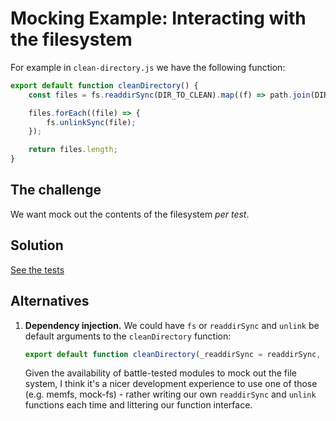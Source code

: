 # Mocking Example: Interacting with the filesystem

For example in `clean-directory.js` we have the following function:

```js
export default function cleanDirectory() {
    const files = fs.readdirSync(DIR_TO_CLEAN).map((f) => path.join(DIR_TO_CLEAN, f));

    files.forEach((file) => {
        fs.unlinkSync(file);
    });

    return files.length;
}
```

## The challenge

We want mock out the contents of the filesystem _per test_.

## Solution

[See the tests](./__tests__)

## Alternatives

1. **Dependency injection.** We could have `fs` or `readdirSync` and `unlink` be
   default arguments to the `cleanDirectory` function:

    ```js
    export default function cleanDirectory(_readdirSync = readdirSync, _unlink = unlink) {
    ```

    Given the availability of battle-tested modules to mock out the file system,
    I think it's a nicer development experience to use one of those (e.g. memfs,
    mock-fs) - rather writing our own `readdirSync` and `unlink` functions each
    time and littering our function interface.
